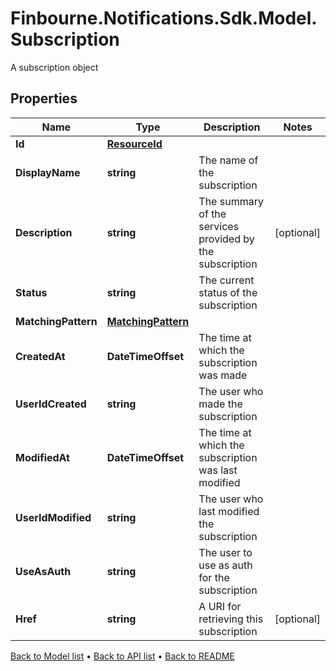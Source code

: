 # Finbourne.Notifications.Sdk.Model.Subscription
A subscription object

## Properties

Name | Type | Description | Notes
------------ | ------------- | ------------- | -------------
**Id** | [**ResourceId**](ResourceId.md) |  | 
**DisplayName** | **string** | The name of the subscription | 
**Description** | **string** | The summary of the services provided by the subscription | [optional] 
**Status** | **string** | The current status of the subscription | 
**MatchingPattern** | [**MatchingPattern**](MatchingPattern.md) |  | 
**CreatedAt** | **DateTimeOffset** | The time at which the subscription was made | 
**UserIdCreated** | **string** | The user who made the subscription | 
**ModifiedAt** | **DateTimeOffset** | The time at which the subscription was last modified | 
**UserIdModified** | **string** | The user who last modified the subscription | 
**UseAsAuth** | **string** | The user to use as auth for the subscription | 
**Href** | **string** | A URI for retrieving this subscription | [optional] 

[Back to Model list](../README.md#documentation-for-models) &#8226; [Back to API list](../README.md#documentation-for-api-endpoints) &#8226; [Back to README](../README.md)

